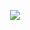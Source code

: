 <p align="center"> 
  <a href="https://github.com/kholilrnm" target="_blank">
    <img align="center" src="https://github-readme-stats.vercel.app/api/wakatime?username=@kholilrnm&compact=True">
  </a>
</p>
